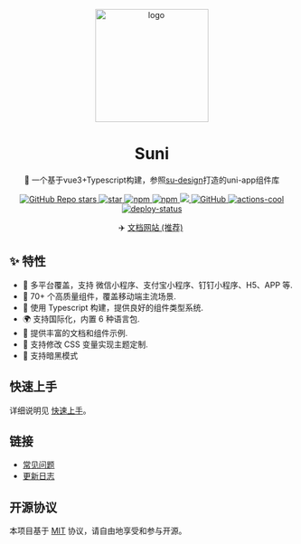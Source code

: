 <p align="center">
    <img alt="logo" src="https://suni.pages.dev/su-design.png" width="200">
</p>
<h1 align="center">Suni</h1>

<p align="center">📱 一个基于vue3+Typescript构建，参照<a href="https://ftf.jd.com/su-design/">su-design</a>打造的uni-app组件库</p>

<p align="center">

<a href="https://github.com/AaronWangCong/suni">
  <img alt="GitHub Repo stars" src="https://img.shields.io/github/stars/AaronWangCong/suni?logo=github&color=%234d80f0&link=https%3A%2F%2Fgithub.com%2FMoonofweisheng%2Fwot-design-uni">
 </a>

<a href='https://gitee.com/suni/suni/stargazers'>
<img src='https://gitee.com/suni/suni/badge/star.svg?theme=gray' alt='star'>
</a>


<a href="https://www.npmjs.com/package/suni">
  <img alt="npm" src="https://img.shields.io/npm/v/suni?logo=npm&color=%234d80f0&link=https%3A%2F%2Fwww.npmjs.com%2Fpackage%2Fwot-design-uni">
</a>

<a href="https://www.npmjs.com/package/suni">
  <img alt="npm" src="https://img.shields.io/npm/dw/suni?logo=npm&link=https%3A%2F%2Fwww.npmjs.com%2Fpackage%2Fwot-design-uni">
</a>

<a href="https://www.npmjs.com/package/suni">
  <img src="https://img.shields.io/npm/dt/suni?style=flat-square">
</a>

<a href="https://github.com/AaronWangCong/suni">
  <img alt="GitHub" src="https://img.shields.io/github/license/AaronWangCong/suni?logo=github">
 </a>

 <a href="https://github.com/actions-cool/" target="_blank" referrerpolicy="no-referrer">
  <img src="https://img.shields.io/badge/using-actions--cool-red?style=flat-square" alt="actions-cool" />
</a>


<a href="https://app.netlify.com/sites/suni/deploys" target="_blank" referrerpolicy="no-referrer">
  <img src="https://api.netlify.com/api/v1/badges/0991d8a9-0fb0-483b-8961-5bde066bbd50/deploy-status" alt="deploy-status" />
</a>

</p>

<p align="center">
  ✈️ <a href="https://suni.pages.dev/">文档网站 (推荐)</a>&nbsp;
</p>

## ✨ 特性

- 🎯 多平台覆盖，支持 微信小程序、支付宝小程序、钉钉小程序、H5、APP 等.
- 🚀 70+ 个高质量组件，覆盖移动端主流场景.
- 💪 使用 Typescript 构建，提供良好的组件类型系统.
- 🌍 支持国际化，内置 6 种语言包.
- 📖 提供丰富的文档和组件示例.
- 🎨 支持修改 CSS 变量实现主题定制.
- 🍭 支持暗黑模式

## 快速上手

详细说明见 [快速上手](https://suni.pages.dev/guide/quick-use.html)。

## 链接

- [常见问题](https://suni.pages.dev/guide/common-problems.html)
- [更新日志](https://suni.pages.dev/guide/changelog.html)







## 开源协议

本项目基于 [MIT](https://zh.wikipedia.org/wiki/MIT%E8%A8%B1%E5%8F%AF%E8%AD%89) 协议，请自由地享受和参与开源。